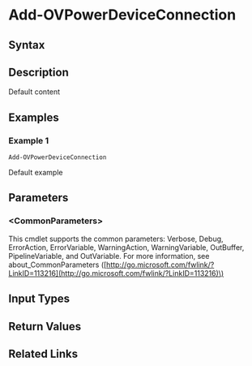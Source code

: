 ﻿---
description: Default content
---

# Add-OVPowerDeviceConnection

## Syntax

## Description

Default content

## Examples

###  Example 1 

```text
Add-OVPowerDeviceConnection
```

Default example

## Parameters

### &lt;CommonParameters&gt;

This cmdlet supports the common parameters: Verbose, Debug, ErrorAction, ErrorVariable, WarningAction, WarningVariable, OutBuffer, PipelineVariable, and OutVariable. For more information, see about\_CommonParameters \([http://go.microsoft.com/fwlink/?LinkID=113216](http://go.microsoft.com/fwlink/?LinkID=113216)\)

## Input Types

## Return Values

## Related Links

